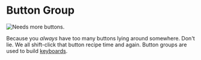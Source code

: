 # Button Group

![Needs more buttons.](oredict:opencomputers:materialButtonGroup)

Because you *always* have too many buttons lying around somewhere. Don't lie. We all shift-click that button recipe time and again. Button groups are used to build [keyboards](../block/keyboard.md). 
